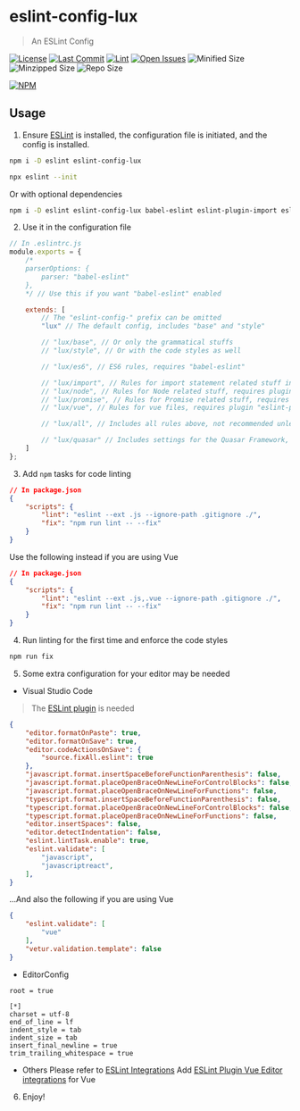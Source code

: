 # eslint-config-lux

> An ESLint Config

[![License](https://img.shields.io/github/license/Sciencmine/eslint-config-lux?label=License&logo=apache)](https://github.com/Sciencmine/eslint-config-lux/blob/master/LICENSE)
[![Last Commit](https://badgen.net/github/last-commit/Sciencmine/eslint-config-lux?label=Last%20Commit&icon=github)](https://github.com/Sciencmine/eslint-config-lux/commits)
[![Lint](https://img.shields.io/github/workflow/status/Sciencmine/eslint-config-lux/Lint?label=Lint&logo=github-actions&logoColor=white)](https://github.com/Sciencmine/eslint-config-lux/actions?query=workflow%3ALint)
[![Open Issues](https://img.shields.io/github/issues-raw/Sciencmine/eslint-config-lux?label=Open%20Issues&logo=github)](https://github.com/Sciencmine/eslint-config-lux/issues?q=is%3Aissue+is%3Aopen)
![Minified Size](https://img.shields.io/bundlephobia/min/eslint-config-lux?label=Minified%20Size)
![Minzipped Size](https://img.shields.io/bundlephobia/minzip/eslint-config-lux?label=Minzipped%20Size)
![Repo Size](https://img.shields.io/github/repo-size/Sciencmine/eslint-config-lux?label=Repo%20Size&logo=github)

[![NPM](https://nodei.co/npm/eslint-config-lux.png?downloads=true&stars=true)](https://www.npmjs.com/package/eslint-config-lux)

## Usage

1. Ensure [ESLint](https://npmjs.com/eslint) is installed, the configuration file is initiated, and the config is installed.
```bash
npm i -D eslint eslint-config-lux
```
```bash
npx eslint --init
```

Or with optional dependencies
```bash
npm i -D eslint eslint-config-lux babel-eslint eslint-plugin-import eslint-plugin-node eslint-plugin-promise eslint-plugin-vue
```

2. Use it in the configuration file
```js
// In .eslintrc.js
module.exports = {
	/*
	parserOptions: {
		parser: "babel-eslint"
	},
	*/ // Use this if you want "babel-eslint" enabled

	extends: [
		// The "eslint-config-" prefix can be omitted
		"lux" // The default config, includes "base" and "style"

		// "lux/base", // Or only the grammatical stuffs
		// "lux/style", // Or with the code styles as well

		// "lux/es6", // ES6 rules, requires "babel-eslint"

		// "lux/import", // Rules for import statement related stuff in ES6, requires ["babel-eslint", "eslint-plugin-import"]
		// "lux/node", // Rules for Node related stuff, requires plugin "eslint-plugin-node"
		// "lux/promise", // Rules for Promise related stuff, requires plugin "eslint-plugin-promise"
		// "lux/vue", // Rules for vue files, requires plugin "eslint-plugin-vue", command line options for ESLint have to be changed

		// "lux/all", // Includes all rules above, not recommended unless you know what you are doing

		// "lux/quasar" // Includes settings for the Quasar Framework, requires ["babel-eslint", "eslint-plugin-import", "eslint-plugin-promise", "eslint-plugin-node", "eslint-plugin-vue"]
	]
};
```

3. Add `npm` tasks for code linting
```json
// In package.json
{
	"scripts": {
		"lint": "eslint --ext .js --ignore-path .gitignore ./",
		"fix": "npm run lint -- --fix"
	}
}
```
Use the following instead if you are using Vue
```json
// In package.json
{
	"scripts": {
		"lint": "eslint --ext .js,.vue --ignore-path .gitignore ./",
		"fix": "npm run lint -- --fix"
	}
}
```

4. Run linting for the first time and enforce the code styles
```bash
npm run fix
```

5. Some extra configuration for your editor may be needed
+ Visual Studio Code
> The [ESLint plugin](https://marketplace.visualstudio.com/items?itemName=dbaeumer.vscode-eslint) is needed
```json
{
	"editor.formatOnPaste": true,
	"editor.formatOnSave": true,
	"editor.codeActionsOnSave": {
		"source.fixAll.eslint": true
	},
	"javascript.format.insertSpaceBeforeFunctionParenthesis": false,
	"javascript.format.placeOpenBraceOnNewLineForControlBlocks": false,
	"javascript.format.placeOpenBraceOnNewLineForFunctions": false,
	"typescript.format.insertSpaceBeforeFunctionParenthesis": false,
	"typescript.format.placeOpenBraceOnNewLineForControlBlocks": false,
	"typescript.format.placeOpenBraceOnNewLineForFunctions": false,
	"editor.insertSpaces": false,
	"editor.detectIndentation": false,
	"eslint.lintTask.enable": true,
	"eslint.validate": [
		"javascript",
		"javascriptreact",
	],
}
```
...And also the following if you are using Vue
```json
{
	"eslint.validate": [
		"vue"
	],
	"vetur.validation.template": false
}
```

+ EditorConfig
```editorconfig
root = true

[*]
charset = utf-8
end_of_line = lf
indent_style = tab
indent_size = tab
insert_final_newline = true
trim_trailing_whitespace = true
```

+ Others
Please refer to [ESLint Integrations](https://eslint.org/docs/user-guide/integrations)
Add [ESLint Plugin Vue Editor integrations](https://github.com/vuejs/eslint-plugin-vue/tree/v6.2.2/docs/user-guide#computer-editor-integrations) for Vue

6. Enjoy!
